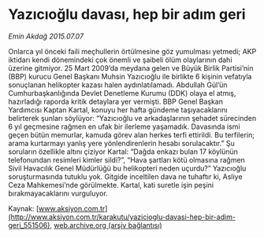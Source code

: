 # Yazıcıoğlu davası, hep bir adım geri

*Emin Akdağ 2015.07.07*

<div class="pNewsDetailMainContent" itemprop="articleBody">
 <p>
  Onlarca yıl önceki faili meçhullerin örtülmesine göz yumulması yetmedi; AKP iktidarı kendi dönemindeki çok önemli ve şaibeli ölüm olaylarının dahi üzerine gitmiyor. 25 Mart 2009’da meydana gelen ve Büyük Birlik Partisi’nin (BBP) kurucu Genel Başkanı Muhsin Yazıcıoğlu ile birlikte 6 kişinin vefatıyla sonuçlanan helikopter kazası halen aydınlatılamadı. Abdullah Gül’ün Cumhurbaşkanlığında Devlet Denetleme Kurumu (DDK) olaya el atmış, hazırladığı raporda kritik detaylara yer vermişti. BBP Genel Başkan Yardımcısı Kaptan Kartal, konuyu her hafta gündeme taşıyacaklarını belirterek şunları söylüyor: “Yazıcıoğlu ve arkadaşlarının şehadet sürecinden 6 yıl geçmesine rağmen en ufak bir ilerleme yaşamadık. Davasında ismi geçen bütün memurlar, kamuda görev alan herkes terfi ettirildi. Bu terfilerin; arama kurtarmayı yanlış yere yönlendirenlerin hesabı sorulacaktır.” Şu soruların özellikle altını çiziyor Kartal: “Dağda enkazı bulan 17 köylünün telefonundan resimleri kimler sildi?”, “Hava şartları kötü olmasına rağmen Sivil Havacılık Genel Müdürlüğü bu helikopteri neden uçurdu?” Yazıcıoğlu soruşturmasında tutuklu yok. Gitgide inceltilen dava ne tuhaftır ki, Asliye Ceza Mahkemesi’nde görülmekte. Kartal, kati suretle işin peşini bırakmayacaklarını vurguluyor.
 </p>
</div>


Kaynak: [www.aksiyon.com.tr](http://www.aksiyon.com.tr/karakutu/yazicioglu-davasi-hep-bir-adim-geri_551506), [web.archive.org (arşiv bağlantısı)](http://web.archive.org/web/20150728225528/http://www.aksiyon.com.tr/karakutu/yazicioglu-davasi-hep-bir-adim-geri_551506)
